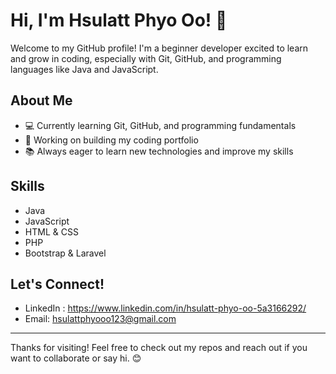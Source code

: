# Hi, I'm Hsulatt Phyo Oo! 👋

Welcome to my GitHub profile! I'm a beginner developer excited to learn and grow in coding, especially with Git, GitHub, and programming languages like Java and JavaScript.

## About Me

- 💻 Currently learning Git, GitHub, and programming fundamentals  
- 🎯 Working on building my coding portfolio  
- 📚 Always eager to learn new technologies and improve my skills  

## Skills

- Java  
- JavaScript  
- HTML & CSS
- PHP
- Bootstrap & Laravel


## Let's Connect!

- LinkedIn : https://www.linkedin.com/in/hsulatt-phyo-oo-5a3166292/  
- Email: hsulattphyooo123@gmail.com

---

Thanks for visiting! Feel free to check out my repos and reach out if you want to collaborate or say hi. 😊

